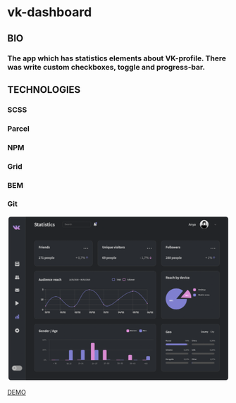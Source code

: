 # vk-dashboard

## BIO

### The app which has statistics elements about VK-profile. There was write custom checkboxes, toggle and progress-bar.

## TECHNOLOGIES

### SCSS
### Parcel
### NPM
### Grid
### BEM
### Git

<img src="preview.png">

[DEMO](https://elena-davydik.github.io/vk-dashboard/)
